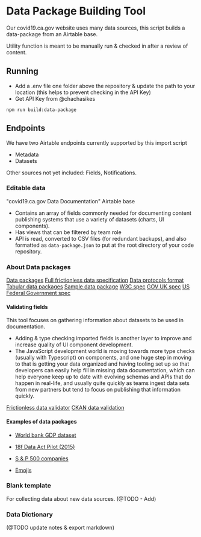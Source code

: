 
# Data Package Building Tool

Our covid19.ca.gov website uses many data sources, this script builds a data-package from an Airtable base. 

Utility function is meant to be manually run & checked in after a review of content.

## Running
* Add a .env file one folder above the repository & update the path to your location (this helps to prevent checking in the API Key)
* Get API Key from @chachasikes

`npm run build:data-package`



## Endpoints
We have two Airtable endpoints currently supported by this import script

* Metadata
* Datasets

Other sources not yet included: Fields, Notifications.

### Editable data
"covid19.ca.gov Data Documentation" Airtable base

* Contains an array of fields commonly needed for documenting content publishing systems that use a variety of datasets (charts, UI components).
* Has views that can be filtered by team role
* API is read, converted to CSV files (for redundant backups), and also formatted as `data-package.json` to put at the root directory of your code repository.

### About Data packages
[Data packages](https://datahub.io/docs/data-packages)
[Full frictionless data specification](https://specs.frictionlessdata.io//data-package/)
[Data protocols format](http://dataprotocols.org/data-packages/)
[Tabular data packages](http://dataatwork.org/guides/tabular-data-package/)
[Sample data package](https://specs.frictionlessdata.io/schemas/data-package.json)
[W3C spec]()
[GOV UK spec]()
[US Federal Government spec]()

#### Validating fields
This tool focuses on gathering information about datasets to be used in documentation.

* Adding & type checking imported fields is another layer to improve and increase quality of UI component development.
* The JavaScript development world is moving towards more type checks (usually with Typescript) on components, and one huge step in moving to that is getting your data organized and having tooling set up so that developers can easily help fill in missing data documentation, which can help everyone keep up to date with evolving schemas and APIs that do happen in real-life, and usually quite quickly as teams ingest data sets from new partners but tend to focus on publishing that information quickly. 

[Frictionless data validator](https://framework.frictionlessdata.io/docs/guides/quick-start/)
[CKAN data validation](https://github.com/frictionlessdata/ckanext-validation)

#### Examples of data packages
* [World bank GDP dataset](https://github.com/datasets/gdp/blob/master/datapackage.json)
* [18f Data Act Pilot (2015)](https://github.com/18F/data-act-pilot/blob/master/schema/json/README.md)
* [S & P 500 companies](https://github.com/datasets/s-and-p-500-companies/blob/master/datapackage.json)

* [Emojis]()

### Blank template
For collecting data about new data sources.
(@TODO - Add)

### Data Dictionary
(@TODO update notes & export markdown)
